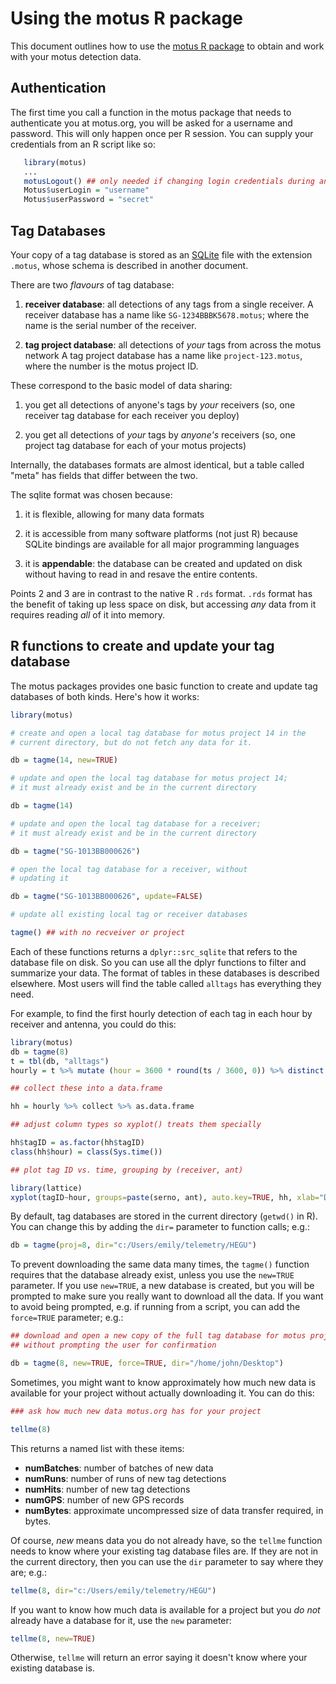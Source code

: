 # Using the motus R package #

This document outlines how to use the
[motus R package](https://github.com/jbrzusto/motus) to obtain and
work with your motus detection data.

## Authentication ##

The first time you call a function in the motus package that needs to
authenticate you at motus.org, you will be asked for a username and
password.  This will only happen once per R session.  You can supply
your credentials from an R script like so:

```R
   library(motus)
   ...
   motusLogout() ## only needed if changing login credentials during an R session
   Motus$userLogin = "username"
   Motus$userPassword = "secret"
```

## Tag Databases ##

Your copy of a tag database is stored as an [SQLite](http://www.sqlite.org)
file with the extension `.motus`, whose schema is described in another
document.

There are two *flavours* of tag database:

1. **receiver database**: all detections of any tags from a single receiver.
A receiver database has a name like `SG-1234BBBK5678.motus`; where the name
is the serial number of the receiver.

1. **tag project database**: all detections of *your* tags from across the motus network
A tag project database has a name like `project-123.motus`, where the number
is the motus project ID.

These correspond to the basic model of data sharing:

1. you get all detections of anyone's tags by *your* receivers (so, one receiver tag database
for each receiver you deploy)

1. you get all detections of *your* tags by *anyone's* receivers (so, one project tag database
for each of your motus projects)

Internally, the databases formats are almost identical, but a table called "meta" has fields
that differ between the two.

The sqlite format was chosen because:

1. it is flexible, allowing for many data formats

1. it is accessible from many software platforms (not just R) because SQLite bindings are
available for all major programming languages

1. it is **appendable**: the database can be created and updated on disk without
having to read in and resave the entire contents.

Points 2 and 3 are in contrast to the native R `.rds` format.  `.rds` format has the benefit
of taking up less space on disk, but accessing *any* data from it requires reading *all* of it
into memory.

## R functions to create and update your tag database ##

The motus packages provides one basic function to create and update
tag databases of both kinds.  Here's how it works:

```R
library(motus)

# create and open a local tag database for motus project 14 in the
# current directory, but do not fetch any data for it.

db = tagme(14, new=TRUE)

# update and open the local tag database for motus project 14;
# it must already exist and be in the current directory

db = tagme(14)

# update and open the local tag database for a receiver;
# it must already exist and be in the current directory

db = tagme("SG-1013BB000626")

# open the local tag database for a receiver, without
# updating it

db = tagme("SG-1013BB000626", update=FALSE)

# update all existing local tag or receiver databases

tagme() ## with no recveiver or project

```
Each of these functions returns a `dplyr::src_sqlite` that refers to the
database file on disk.  So you can use all the dplyr functions to
filter and summarize your data.  The format of tables in these databases
is described elsewhere.  Most users will find the table called `alltags`
has everything they need.

For example, to find the first hourly detection of each tag in each hour
by receiver and antenna, you could do this:

```R
library(motus)
db = tagme(8)
t = tbl(db, "alltags")
hourly = t %>% mutate (hour = 3600 * round(ts / 3600, 0)) %>% distinct (serno, ant, tagID, hour)

## collect these into a data.frame

hh = hourly %>% collect %>% as.data.frame

## adjust column types so xyplot() treats them specially

hh$tagID = as.factor(hh$tagID)
class(hh$hour) = class(Sys.time())

## plot tag ID vs. time, grouping by (receiver, ant)

library(lattice)
xyplot(tagID~hour, groups=paste(serno, ant), auto.key=TRUE, hh, xlab="Date (GMT)", ylab="motus tag ID")
```

By default, tag databases are stored in the current directory (`getwd()` in R).
You can change this by adding the `dir=` parameter to function calls; e.g.:

```R
db = tagme(proj=8, dir="c:/Users/emily/telemetry/HEGU")
```

To prevent downloading the same data many times, the `tagme()` function requires
that the database already exist, unless you use the `new=TRUE` parameter.
If you use `new=TRUE`, a new database is created, but you will be prompted
to make sure you really want to download all the data.  If you want to
avoid being prompted, e.g. if running from a script, you can add the `force=TRUE`
parameter; e.g.:

```R
## download and open a new copy of the full tag database for motus project 14,
## without prompting the user for confirmation

db = tagme(8, new=TRUE, force=TRUE, dir="/home/john/Desktop")
```

Sometimes, you might want to know approximately how much new data is available
for your project without actually downloading it.  You can do this:

```R
### ask how much new data motus.org has for your project

tellme(8)
```
This returns a named list with these items:

 - **numBatches**: number of batches of new data
 - **numRuns**: number of runs of new tag detections
 - **numHits**: number of new tag detections
 - **numGPS**: number of new GPS records
 - **numBytes**: approximate uncompressed size of data transfer required, in bytes.

Of course, *new* means data you do not already have, so the `tellme` function
needs to know where your existing tag database files are.  If they are not in the
current directory, then you can use the `dir` parameter to say where they are; e.g.:

```R
tellme(8, dir="c:/Users/emily/telemetry/HEGU")
```

If you want to know how much data is available for a project but you *do not* already
have a database for it, use the `new` parameter:

```R
tellme(8, new=TRUE)
```
Otherwise, `tellme` will return an error saying it doesn't know where your existing
database is.
